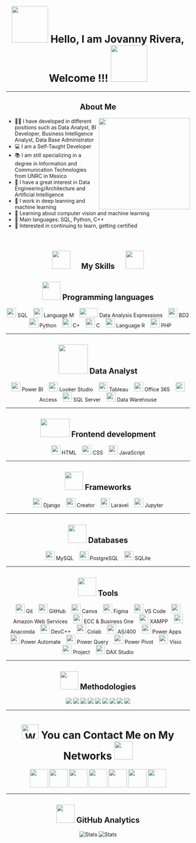 <div align="center"> <h1 align="center"> <img src="https://media4.giphy.com/media/v1.Y2lkPTc5MGI3NjExcnQ1MDkzZTJoY2hmYnBsdnJmOHVhdHBlbWZ4ams2cmFhOXhndzFmMyZlcD12MV9pbnRlcm5hbF9naWZfYnlfaWQmY3Q9cw/zhYSVCirREeIZtONCI/giphy.gif" width="100px" height="100px"> Hello, I am Jovanny Rivera, Welcome !!! <img src="https://media2.giphy.com/media/v1.Y2lkPTc5MGI3NjExOHVsbHRjcWR0ZWtxZnVybHhqYWV4emFzYnpsNTQzemd0cmhzYmE2OCZlcD12MV9pbnRlcm5hbF9naWZfYnlfaWQmY3Q9cw/YRTTEUGIrOWyqkXjb8/giphy.gif" width="100px" height="100px"> </h1> </div>

-------------------

<div align="center">
<h2 align="center">About Me</a></h2>
</div>
<img align="right" src="https://github.com/7oSkaaa/7oSkaaa/blob/main/Images/Right_Side.gif?raw=true" width = 250px>

- 🧑‍💻 I have developed in different positions such as Data Analyst, BI Developer, Business Intelligence Analyst, Data Base Administrator
- 💻 I am a Self-Taught Developer
- 📚 I am still specializing in a degree in Information and Communication Technologies from UNRC in Mexico
- 📝 I have a great interest in Data Engineering/Architecture and Artificial Intelligence
- 🔭 I work in deep learning and machine learning
- 🌱 Learning about computer vision and machine learning
- 🌟 Main languages: SQL, Python, C++
- 🚩 Interested in continuing to learn, getting certified
<br>

<div align="center">
<h2 align="center"> <img src="https://media0.giphy.com/media/v1.Y2lkPTc5MGI3NjExcWh6Zzh0cmZqaHYxdnB3aDdzeWh1ODF6aTE3Mm44eTFmMTg5dHFkOSZlcD12MV9pbnRlcm5hbF9naWZfYnlfaWQmY3Q9cw/Zebztgv7jmkoLe1DoY/giphy.gif" width="50px" height="50px">&nbsp;&nbsp;&nbsp;&nbsp;&nbsp;&nbsp;My Skills&nbsp;&nbsp;&nbsp;&nbsp;&nbsp;&nbsp;<img src="https://media2.giphy.com/media/v1.Y2lkPTc5MGI3NjExeTVldjRpMGtubHpvaW5vYjFmcDVyaHZubXE2dXhpemVxcjZoemtudSZlcD12MV9pbnRlcm5hbF9naWZfYnlfaWQmY3Q9cw/wXTlDKOY0dFSfWU5cS/giphy.gif" width="50px" height="50px"> </a></h2>
</div>  
<div align="center">
<h2 align="center"> <img src="https://media3.giphy.com/media/v1.Y2lkPTc5MGI3NjExMnp1YzZxNDVuMHV5azFkNm01aWFzNzExdW81NHE2ZzloNTZmYXdhZyZlcD12MV9pbnRlcm5hbF9naWZfYnlfaWQmY3Q9cw/K77lWFobBeX5xcLsdp/giphy.gif" width="50px" height="50px"> Programming languages </a></h2>
</div>
<p align="center">
	<a><img src="https://img.icons8.com/?size=100&id=76899&format=png&color=ffffff" width="25px" height="25px"/> SQL </a>&nbsp;&nbsp;
	<a><img src="https://img.icons8.com/?size=100&id=38275&format=png&color=ffffff" width="25px" height="25px"/> Language M </a>&nbsp;&nbsp;
	<a><img src="https://powerbisp.com/wp-content/uploads/2020/10/Captura-de-pantalla-2020-10-07-132058.png" width="50px" height="25px"/> Data Analysis Expressions </a>&nbsp;&nbsp;
	<a><img src="https://img.icons8.com/?size=100&id=8305&format=png&color=ffffff" width="25px" height="25px"/> BD2 </a>&nbsp;&nbsp;
	<a><img src="https://img.icons8.com/?size=100&id=13441&format=png&color=000000" width="25px" height="25px"/> Python </a>&nbsp;&nbsp;
	<a><img src="https://img.icons8.com/?size=100&id=40669&format=png&color=000000" width="25px" height="25px"/> C+ </a>&nbsp;&nbsp;
	<a><img src="https://img.icons8.com/?size=100&id=40670&format=png&color=000000" width="25px" height="25px"/> C </a>&nbsp;&nbsp;
	<a><img src="https://img.icons8.com/?size=100&id=CLvQeiwFpit4&format=png&color=000000" width="25px" height="25px"/> Language R </a>&nbsp;&nbsp;
	<a><img src="https://img.icons8.com/?size=100&id=YrKoPXb4jv9l&format=png&color=000000" width="25px" height="25px"/> PHP </a>
</p>

-------------------

<div align="center">
<h2 align="center"> <img src="https://media4.giphy.com/media/v1.Y2lkPTc5MGI3NjExNTZvZG5lNGVmaGZic29la3NyN2Z3Z2RscWlyZDgwNGQ0MHlwM3psdSZlcD12MV9pbnRlcm5hbF9naWZfYnlfaWQmY3Q9cw/jTBW1D0MTq1qpS9OKW/giphy.gif" width="80px" height="80px"> Data Analyst </a></h2>
</div>
<p align="center">
	<a><img src="https://img.icons8.com/?size=100&id=Ny0t2MYrJ70p&format=png&color=000000" width="25px" height="25px"/> Power BI </a>&nbsp;&nbsp;
	<a><img src="https://img.icons8.com/?size=100&id=SruJhzn0nnLl&format=png&color=000000" width="25px" height="25px"/> Looker Studio </a>&nbsp;&nbsp;
	<a><img src="https://img.icons8.com/?size=100&id=9Kvi1p1F0tUo&format=png&color=000000" width="25px" height="25px"/> Tableau </a>&nbsp;&nbsp;
	<a><img src="https://img.icons8.com/?size=100&id=g7UKWvv49CoI&format=png&color=000000" width="25px" height="25px"/> Office 365 </a>&nbsp;&nbsp;
	<a><img src="https://img.icons8.com/?size=100&id=121160&format=png&color=000000" width="25px" height="25px"/> Access </a>&nbsp;&nbsp;
	<a><img src="https://img.icons8.com/?size=100&id=laYYF3dV0Iew&format=png&color=000000" width="25px" height="25px"/> SQL Server </a>&nbsp;&nbsp;
	<a><img src="https://img.icons8.com/?size=100&id=0NP-dr80pqTN&format=png&color=000000" width="25px" height="25px"/> Data Warehouse </a>
</p>

-------------------

<div align="center">
<h2 align="center"> <img src="https://media1.giphy.com/media/v1.Y2lkPTc5MGI3NjExaGR5OGtwbjZxeTNpZ3BhM3ZiZTB0ejQzZ3RrdGRyOXFtbjRkaDg3MiZlcD12MV9pbnRlcm5hbF9naWZfYnlfaWQmY3Q9cw/dzNSRoWOZtGUbnTXgM/giphy.gif" width="80px" height="50px"> Frontend development </a></h2>
</div>
<p align="center">
	<a><img src="https://img.icons8.com/?size=100&id=20909&format=png&color=000000" width="25px" height="25px"/> HTML </a>&nbsp;&nbsp;
	<a><img src="https://img.icons8.com/?size=100&id=21278&format=png&color=000000" width="25px" height="25px"/> CSS </a>&nbsp;&nbsp;
	<a><img src="https://img.icons8.com/?size=100&id=108784&format=png&color=000000" width="25px" height="25px"/> JavaScript </a>
</p>

-------------------

<div align="center">
<h2 align="center"> <img src="https://media2.giphy.com/media/v1.Y2lkPTc5MGI3NjExOHZmejlwdWJndzJhZzJrcXB6OWgzMXIwMnR2N3MweTN0OTlydzJnMiZlcD12MV9pbnRlcm5hbF9naWZfYnlfaWQmY3Q9cw/knh6IuGKMB4ySsg47z/giphy.gif" width="50px" height="50px"> Frameworks </a></h2>
</div>
<p align="center">
	<a><img src="https://img.icons8.com/?size=100&id=FIGDoN2v7gay&format=png&color=ffffff" width="25px" height="25px"/> Django </a>&nbsp;&nbsp;
	<a><img src="https://img.icons8.com/?size=100&id=47039&format=png&color=019E02" width="25px" height="25px"/> Creator </a>&nbsp;&nbsp;
	<a><img src="https://img.icons8.com/?size=100&id=hUvxmdu7Rloj&format=png&color=CC0000" width="25px" height="25px"/> Laravel </a>&nbsp;&nbsp;
	<a><img src="https://img.icons8.com/?size=100&id=J0SgMWzAxqFj&format=png&color=000000" width="25px" height="25px"/> Jupyter </a>
</p>

-------------------

<div align="center">
<h2 align="center"> <img src="https://media4.giphy.com/media/v1.Y2lkPTc5MGI3NjExaXk4aGxsenJqb3U2ZjZldHpvcmwxMXM3cHBvd2l2MGhzaGFjdGg1aiZlcD12MV9pbnRlcm5hbF9naWZfYnlfaWQmY3Q9cw/bkQWB9NuklnpShjT7d/giphy.gif" width="50px" height="50px"> Databases </a></h2>
</div>
<p align="center">
	<a><img src="https://img.icons8.com/?size=100&id=UFXRpPFebwa2&format=png&color=000000" width="25px" height="25px"/> MySQL </a>&nbsp;&nbsp;
	<a><img src="https://img.icons8.com/?size=100&id=38561&format=png&color=000000" width="25px" height="25px"/> PostgreSQL </a>&nbsp;&nbsp;
	<a><img src="https://img.icons8.com/?size=100&id=yjSayFwWHyCo&format=png&color=ffffff" width="25px" height="25px"/> SQLite </a>
</p>

-------------------

<div align="center">
<h2 align="center"> <img src="https://media3.giphy.com/media/v1.Y2lkPTc5MGI3NjExY2F6OWIwbWt2azBtd2huczhtdXUxajhjcXdoYTk0ZnZqYnl4anN6dyZlcD12MV9pbnRlcm5hbF9naWZfYnlfaWQmY3Q9cw/p2OBZ0crfuMlXcsiTU/giphy.gif" width="50px" height="50px"> Tools </a></h2>
</div>
<p align="center">
	<a><img src="https://img.icons8.com/?size=100&id=20906&format=png&color=000000" width="25px" height="25px"/> Git </a>&nbsp;&nbsp;
	<a><img src="https://img.icons8.com/?size=100&id=62856&format=png&color=ffffff" width="25px" height="25px"/> GitHub </a>&nbsp;&nbsp;
	<a><img src="https://img.icons8.com/?size=100&id=lAWjO4LexGga&format=png&color=000000" width="25px" height="25px"/> Canva </a>&nbsp;&nbsp;
	<a><img src="https://img.icons8.com/?size=100&id=zfHRZ6i1Wg0U&format=png&color=000000" width="25px" height="25px"/> Figma </a>&nbsp;&nbsp;
	<a><img src="https://img.icons8.com/?size=100&id=9OGIyU8hrxW5&format=png&color=000000" width="25px" height="25px"/> VS Code </a>&nbsp;&nbsp;
	<a><img src="https://img.icons8.com/?size=100&id=33039&format=png&color=000000" width="25px" height="25px"/> Amazon Web Services </a>&nbsp;&nbsp;
	<a><img src="https://img.icons8.com/?size=100&id=38192&format=png&color=000000" width="25px" height="25px"/> ECC & Business One </a>&nbsp;&nbsp;
	<a><img src="https://encrypted-tbn0.gstatic.com/images?q=tbn:ANd9GcSlSxPFELu8q6O4d1GSiWos73qQjFwKMVcnmg&s" width="25px" height="25px"/> XAMPP </a>&nbsp;&nbsp;
	<a><img src="https://img.icons8.com/?size=100&id=F4uMFPZgS0gt&format=png&color=000000" width="25px" height="25px"/> Anaconda </a>&nbsp;&nbsp;
	<a><img src="https://img.icons8.com/?size=100&id=n98knU41v5Aq&format=png&color=000000" width="25px" height="25px"/> DevC++ </a>&nbsp;&nbsp;
	<a><img src="https://img.icons8.com/?size=100&id=lOqoeP2Zy02f&format=png&color=000000" width="25px" height="25px"/> Colab </a>&nbsp;&nbsp;
	<a><img src="https://img.icons8.com/?size=100&id=31754&format=png&color=000000" width="25px" height="25px"/> AS/400 </a>&nbsp;&nbsp;
	<a><img src="https://img.icons8.com/?size=100&id=dFQ55kLSmeny&format=png&color=000000" width="25px" height="25px"/> Power Apps </a>&nbsp;&nbsp;
	<a><img src="https://img.icons8.com/?size=100&id=NAUAHKddarlE&format=png&color=000000" width="25px" height="25px"/> Power Automate </a>&nbsp;&nbsp;
	<a><img src="https://www.ted.com.my/wp-content/uploads/2018/06/Icon-power-query-100x100.png" width="25px" height="25px"/> Power Query </a>&nbsp;&nbsp;
	<a><img src="https://www.ted.com.my/wp-content/uploads/2018/06/Icon-power-pivot-100x100.png" width="25px" height="25px"/> Power Pivot </a>&nbsp;&nbsp;
	<a><img src="https://img.icons8.com/?size=100&id=NAUAHKddarlE&format=png&color=000000" width="25px" height="25px"/> Visio </a>&nbsp;&nbsp;
	<a><img src="https://img.icons8.com/?size=100&id=wRr_WQtDZK0m&format=png&color=000000" width="25px" height="25px"/> Project </a>&nbsp;&nbsp;
	<a><img src="https://cdn.sqlbi.com/wp-content/uploads/daxstudio-logo.svg" width="25px" height="25px"/> DAX Studio </a>
</p>

-------------------

<div align="center">
<h2 align="center"> <img src="https://media4.giphy.com/media/v1.Y2lkPTc5MGI3NjExdjB0Nml0ZTE5ZG1pZHUxdDlsb3N5bWxmZnd2NmplbHZhbm50NWxxdyZlcD12MV9pbnRlcm5hbF9naWZfYnlfaWQmY3Q9cw/L2a6y1s3D3lm8FxYpE/giphy.gif" width="50px" height="50px"> Methodologies </a></h2>
</div>
<p align="center">
	<a> <img src="https://img.shields.io/badge/Kanban-%23181717.svg?style=plastic&logo=googledocs&logoColor=white"/></a>
	<a> <img src="https://img.shields.io/badge/Scrum-%23181717.svg?style=plastic&logo=googledocs&logoColor=white"/></a>
	<a> <img src="https://img.shields.io/badge/Kaizen-%23181717.svg?style=plastic&logo=googledocs&logoColor=white"/></a>
	<a> <img src="https://img.shields.io/badge/Maching_Learning-%23181717.svg?style=plastic&logo=googledocs&logoColor=white"/></a>
	<a> <img src="https://img.shields.io/badge/Lean_Office-%23181717.svg?style=plastic&logo=googledocs&logoColor=white"/></a>
	<a> <img src="https://img.shields.io/badge/WorkShop-%23181717.svg?style=plastic&logo=googledocs&logoColor=white"/></a>
	<a> <img src="https://img.shields.io/badge/Data_Quality_Check-%23181717.svg?style=plastic&logo=googledocs&logoColor=white"/></a>
	<a> <img src="https://img.shields.io/badge/Data_Governance-%23181717.svg?style=plastic&logo=googledocs&logoColor=white"/></a>
	<a> <img src="https://img.shields.io/badge/Six_Sigma-%23181717.svg?style=plastic&logo=googledocs&logoColor=white"/></a>
</p>

-------------------

<div align="center">
<h1 align="center"> <img src="https://mwcorvettes.com/wp-content/uploads/2019/03/savethewave-300x252.gif" width="46" height="39" alt="Wave"> You can Contact Me on My Networks </a> <img src = "https://github.com/7oSkaaa/7oSkaaa/blob/main/Images/about_me.gif?raw=true" width = 50px> </h1>
</div>

<p align="center">
	<a href="https://discord.gg/Qtanxbvu"><img src = "https://img.icons8.com/?size=100&id=M725CLW4L7wE&format=png&color=000000" width="50px" height="50px"></a>
	<a href="https://github.com/JosefRivers-Dev"><img src="https://img.icons8.com/?size=100&id=62856&format=png&color=ffffff" width="50px" height="50px"/></a>
	<a href="https://www.linkedin.com/in/josef-rivera-b78108217"><img src="https://img.icons8.com/?size=100&id=114445&format=png&color=000000" width="50px" height="50px"/></a>
	<a href="Instagram"><img src="https://img.icons8.com/?size=100&id=32323&format=png&color=000000" width="50px" height="50px"/></a>
	<a href="Facebook"><img src="https://img.icons8.com/?size=100&id=114441&format=png&color=000000" width="50px" height="50px"/></a>
  	<a href="Tiktok"><img src="https://img.icons8.com/?size=100&id=118640&format=png&color=000000" width="50px" height="50px"/></a>
	<a href="Outlook"><img src="https://img.icons8.com/?size=100&id=13640&format=png&color=000000" width="50px" height="50px"/></a>
</p>

-------------------

<div align="center">
<h2 align="center"> <img src = "https://media3.giphy.com/media/v1.Y2lkPTc5MGI3NjExdGpwcDQ3ZGR2cDNtcHhzZnBrdGF5cTBsdzVqMWJvajlqYWhsdmZuZyZlcD12MV9pbnRlcm5hbF9naWZfYnlfaWQmY3Q9cw/jUQHpQ3UjFBfRlQekP/giphy.gif" width="50px" height="50px"> GitHub Analytics </a></h2>
</div>

<p align="center">
<a> <img alt="Stats" src="https://github-readme-stats.vercel.app/api/top-langs/?username=JosefRivers-Dev&layout=compact&locale=es&title_color=246bce&text_color=ffffff&bg_color=0d1117&include_all_commits=true&hide_border=true&hide_title=fals" /> </a>
<a> <img alt="Stats" src="https://github-readme-stats.vercel.app/api?username=josefrivers-dev&count_private=true&show_icons=true&locale=es&include_all_commits=true&title_color=246bce&text_color=ffffff&bg_color=0d1117&hide_border=true&hide_title=false" /> </a>
</p>
